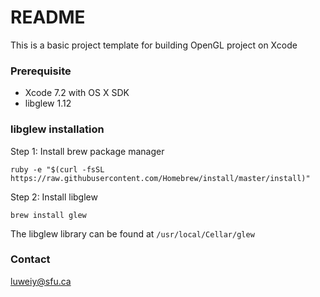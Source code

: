 # README #

This is a basic project template for building OpenGL project on Xcode

### Prerequisite ###

* Xcode 7.2 with OS X SDK
* libglew 1.12

### libglew installation ###

Step 1: Install brew package manager

```
ruby -e "$(curl -fsSL https://raw.githubusercontent.com/Homebrew/install/master/install)"
```

Step 2: Install libglew
```
brew install glew
```
The libglew library can be found at `/usr/local/Cellar/glew`

### Contact ###
luweiy@sfu.ca